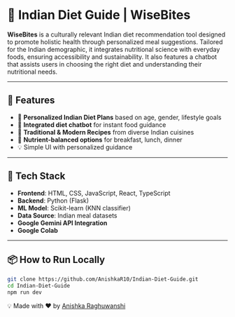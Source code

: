 # 🍲 Indian Diet Guide | WiseBites

**WiseBites** is a culturally relevant Indian diet recommendation tool designed to promote holistic health through personalized meal suggestions. Tailored for the Indian demographic, it integrates nutritional science with everyday foods, ensuring accessibility and sustainability.
It also features a chatbot that assists users in choosing the right diet and understanding their nutritional needs.

---

## 🧠 Features

- 🍛 **Personalized Indian Diet Plans** based on age, gender, lifestyle goals
- 🤖 **Integrated diet chatbot** for instant food guidance  
- 🍱 **Traditional & Modern Recipes** from diverse Indian cuisines
- 🥦 **Nutrient-balanced options** for breakfast, lunch, dinner  
- 💡 Simple UI with personalized guidance  

---

## 🚀 Tech Stack

- **Frontend**: HTML, CSS, JavaScript, React, TypeScript 
- **Backend**: Python (Flask)  
- **ML Model**: Scikit-learn (KNN classifier)  
- **Data Source**: Indian meal datasets
- **Google Gemini API Integration**
- **Google Colab**
---

## 📦 How to Run Locally

```bash
git clone https://github.com/AnishkaR10/Indian-Diet-Guide.git
cd Indian-Diet-Guide
npm run dev
```


💡 Made with ❤️ by [Anishka Raghuwanshi](https://github.com/AnishkaR10)
